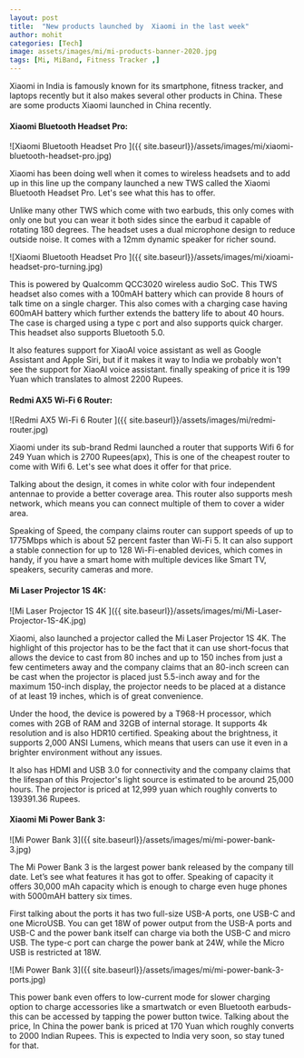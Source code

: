 ```yaml
---
layout: post
title:  "New products launched by  Xiaomi in the last week"
author: mohit
categories: [Tech]
image: assets/images/mi/mi-products-banner-2020.jpg
tags: [Mi, MiBand, Fitness Tracker ,]
---
```

Xiaomi in India is famously known for its smartphone, fitness tracker, and laptops recently but it also makes several other products in China. These are some products Xiaomi launched in China recently.

#### Xiaomi Bluetooth Headset Pro:

![Xiaomi Bluetooth Headset Pro ]({{ site.baseurl}}/assets/images/mi/xiaomi-bluetooth-headset-pro.jpg)

Xiaomi has been doing well when it comes to wireless headsets and to add up in this line up the company launched a new TWS called the Xiaomi Bluetooth Headset Pro. Let's see what this has to offer.

Unlike many other TWS which come with two earbuds, this only comes with only one but you can wear it both sides since the earbud it capable of rotating 180 degrees. The headset uses a dual microphone design to reduce outside noise. It comes with a 12mm dynamic speaker for richer sound. 

![Xiaomi Bluetooth Headset Pro ]({{ site.baseurl}}/assets/images/mi/xioami-headset-pro-turning.jpg)

This is powered by Qualcomm QCC3020 wireless audio SoC. This TWS headset also comes with a 100mAH battery which can provide 8 hours of talk time on a single charger. This also comes with a charging case having 600mAH battery which further extends the battery life to about 40 hours. The case is charged using a type c port and also supports quick charger. This headset also supports  Bluetooth 5.0. 

It also features support for XiaoAI voice assistant as well as Google Assistant and Apple Siri, but if it makes it way to India we probably won't see the support for XiaoAI voice assistant. finally speaking of price it is 199 Yuan which translates to almost 2200 Rupees.

#### Redmi AX5 Wi-Fi 6 Router:

![Redmi AX5 Wi-Fi 6 Router ]({{ site.baseurl}}/assets/images/mi/redmi-router.jpg)

Xiaomi under its sub-brand Redmi launched a router that supports Wifi 6 for 249 Yuan which is 2700 Rupees(apx), This is one of the cheapest router to come with Wifi 6. Let's see what does it offer for that price.

Talking about the design, it comes in white color with four independent antennae to provide a better coverage area. This router also supports mesh network, which means you can connect multiple of them to cover a wider area.

Speaking of Speed, the company claims router can support speeds of up to 1775Mbps which is about 52 percent faster than Wi-Fi  5. It can also support a stable connection for up to 128 Wi-Fi-enabled devices, which comes in handy, if you have a smart home with multiple devices like Smart TV, speakers, security cameras and more.

#### Mi Laser Projector 1S 4K:

![Mi Laser Projector 1S 4K ]({{ site.baseurl}}/assets/images/mi/Mi-Laser-Projector-1S-4K.jpg)

Xiaomi, also launched a projector called the Mi Laser Projector 1S 4K. The highlight of this projector has to be the fact that it can use short-focus that allows the device to cast from 80 inches and up to 150 inches from just a few centimeters away and the company claims that an 80-inch screen can be cast when the projector is placed just 5.5-inch away and for the maximum 150-inch display, the projector needs to be placed at a distance of at least 19 inches, which is of great convenience.

Under the hood, the device is powered by a T968-H processor, which comes with 2GB of RAM and 32GB of internal storage. It supports 4k resolution and is also HDR10 certified. Speaking about the brightness, it supports 2,000 ANSI Lumens, which means that users can use it even in a brighter environment without any issues.

It also has HDMI and USB 3.0  for connectivity and the company claims that the lifespan of this Projector's light source is estimated to be around 25,000 hours. The projector is priced at 12,999 yuan which roughly converts to 139391.36 Rupees.

#### Xiaomi Mi Power Bank 3:

![Mi Power Bank 3]({{ site.baseurl}}/assets/images/mi/mi-power-bank-3.jpg)

The Mi Power Bank 3 is the largest power bank released by the company till date. Let’s see what features it has got to offer. Speaking of capacity it offers 30,000 mAh capacity which is enough to charge even huge phones with 5000mAH battery six times.    

First talking about the ports it has two full-size USB-A ports, one USB-C and one MicroUSB. You can get 18W of power output from the USB-A ports and USB-C and the power bank itself can charge via both the USB-C and micro USB. The type-c port can charge the power bank at 24W, while the Micro USB is restricted at 18W.

![Mi Power Bank 3]({{ site.baseurl}}/assets/images/mi/mi-power-bank-3-ports.jpg)

This power bank even offers to low-current mode for slower charging option to charge accessories like a smartwatch or even Bluetooth earbuds-this can be accessed by tapping the power button twice. Talking about the price, In China the power bank is priced at 170 Yuan which roughly converts to 2000 Indian Rupees. This is expected to India very soon, so stay tuned for that.


